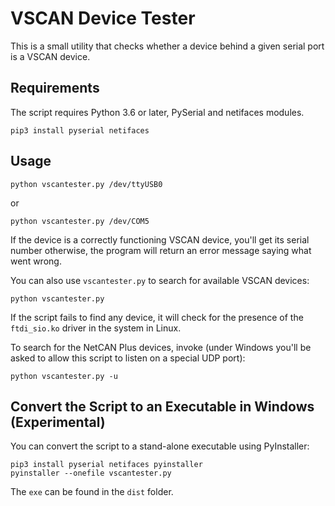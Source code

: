 VSCAN Device Tester
===================

This is a small utility that checks whether a device behind a given
serial port is a VSCAN device.

Requirements
------------

The script requires Python 3.6 or later, PySerial and netifaces modules.

    pip3 install pyserial netifaces

Usage
-----

    python vscantester.py /dev/ttyUSB0

or

    python vscantester.py /dev/COM5

If the device is a correctly functioning VSCAN device, you'll get its
serial number otherwise, the program will return an error message
saying what went wrong.

You can also use `vscantester.py` to search for available VSCAN devices:

    python vscantester.py

If the script fails to find any device, it will check for the presence of the
`ftdi_sio.ko` driver in the system in Linux.

To search for the NetCAN Plus devices, invoke (under Windows you'll be asked
to allow this script to listen on a special UDP port):

    python vscantester.py -u

Convert the Script to an Executable in Windows (Experimental)
----------------------------------------------

You can convert the script to a stand-alone executable using PyInstaller:

    pip3 install pyserial netifaces pyinstaller
    pyinstaller --onefile vscantester.py

The `exe` can be found in the `dist` folder.
